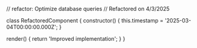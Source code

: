 // refactor: Optimize database queries
// Refactored on 4/3/2025

class RefactoredComponent {
  constructor() {
    this.timestamp = '2025-03-04T00:00:00.000Z';
  }

  render() {
    return 'Improved implementation';
  }
}
